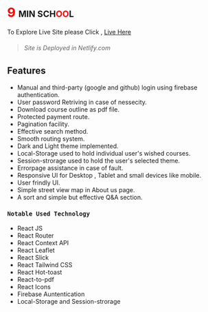 # <span style="color:red;font-size:30px">9</span> <span style="font-size:20px">MIN SCH<span style="color:red;">OO</span>L</span>

To Explore Live Site please Click , [Live Here](https://9-min-school.netlify.app/)

> ###### Site is Deployed in Netlify.com

## Features

- Manual and third-party (google and github) login using firebase authentication.
- User password Retriving in case of nessecity.
- Download course outline as pdf file.
- Protected payment route.
- Pagination facility.
- Effective search method.
- Smooth routing system.
- Dark and Light theme implemented.
- Local-Storage used to hold individual user's wished courses.
- Session-strorage used to hold the user's selected theme.
- Errorpage assistance in case of fault.
- Responsive UI for Desktop , Tablet and small devices like mobile.
- User frindly UI.
- Simple street view map in About us page.
- A sort and simple but effective Q&A section.

### `Notable Used Technology`

- React JS
- React Router
- React Context API
- React Leaflet
- React Slick
- React Tailwind CSS
- React Hot-toast
- React-to-pdf
- React Icons
- Firebase Auntentication
- Local-Storage and Session-strorage
